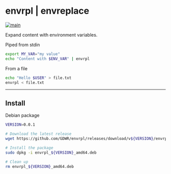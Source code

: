 envrpl | envreplace
====================
[![main](https://github.com/GDWR/envrpl/actions/workflows/main.yml/badge.svg)](https://github.com/GDWR/envrpl/actions/workflows/main.yml)

Expand content with environment variables.

Piped from stdin
```bash
export MY_VAR="my value"
echo "Content with $ENV_VAR" | envrpl
```

From a file
```bash
echo "Hello $USER" > file.txt
envrpl < file.txt
```

---

Install
-------
Debian package
```bash
VERSION=0.0.1

# Download the latest release
wget https://github.com/GDWR/envrpl/releases/download/v${VERSION}/envrpl_${VERSION}_amd64.deb

# Install the package
sudo dpkg -i envrpl_${VERSION}_amd64.deb

# Clean up
rm envrpl_${VERSION}_amd64.deb
```

